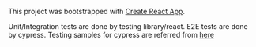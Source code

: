 This project was bootstrapped with [Create React App](https://github.com/facebook/create-react-app).

Unit/Integration tests are done by testing library/react.
E2E tests are done by cypress.
Testing samples for cypress are referred from [here](https://github.com/cypress-io/testing-workshop-cypress)
